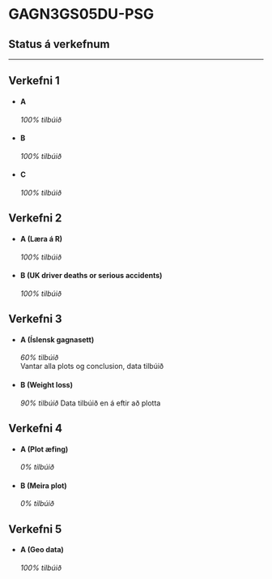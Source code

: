 # GAGN3GS05DU-PSG

## Status á verkefnum

---

## Verkefni 1

- #### A

  _100% tilbúið_

- #### B

  _100% tilbúið_

- #### C

  _100% tilbúið_

## Verkefni 2

- #### A (Læra á R)

  _100% tilbúið_

- #### B (UK driver deaths or serious accidents)
  _100% tilbúið_

## Verkefni 3

- #### A (Íslensk gagnasett)

  _60% tilbúið_  
   Vantar alla plots og conclusion, data tilbúið

- #### B (Weight loss)
  _90% tilbúið_
  Data tilbúið en á eftir að plotta

## Verkefni 4

- #### A (Plot æfing)

  _0% tilbúið_

- #### B (Meira plot)
  _0% tilbúið_

## Verkefni 5

- #### A (Geo data)
  _100% tilbúið_
